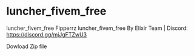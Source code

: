 # luncher_fivem_free
luncher_fivem_free
Fipperrz luncher_fivem_free By Elixir Team | Discord: https://discord.gg/mjJgFTZwU3


Dowload Zip file 

